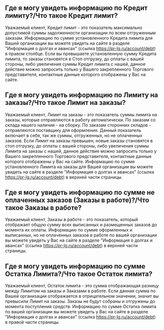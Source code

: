 ## Где я могу увидеть информацию по Кредит лимиту?/Что такое Кредит лимит?

Уважаемый клиент, Кредит лимит - это показатель максимально допустимой суммы задолженности
организации по всем отгруженным заказам. Информацию по сумме установленного Кредита лимита для Вашей
организации вы можете увидеть на сайте в разделе "Информация о долгах и авансах" (ссылка
https://pr-lg.ru/account/debt) в правом столбце. Если вы превышаете установленную сумму Кредита
лимита, то заказы становятся в Стоп отгрузку, до оплаты с вашей стороны, либо увеличения суммы
Кредит лимита с нашей, данное действие можно запросить только у Вашего закрепленного Торгового
представителя, контактные данные которого отображены у Вас на сайте.

## Где я могу увидеть информацию по Лимиту на заказы?/Что такое Лимит на заказы?

Уважаемый клиент, Лимит на заказы - это показатель суммы лимита на заказы, которые отправляются в
работу автоматически. По заказам со склада нашего наличия - на сборку. По заказам сторонних
складов - отправляются поставщику для оформления. Данный показатель включает в себя, так же суммы,
отгруженных, но не оплаченных заказов. Если Лимит на заказы превышен, новые заказы становятся в стоп
отгрузку, до оплаты с вашей стороны, либо увеличения суммы Лимита на заказы с нашей, данное действие
можно запросить только у Вашего закрепленного Торгового представителя, контактные данные которого
отображены у Вас на сайте. Информацию по сумме установленного Лимита на заказы для Вашей организации
вы можете увидеть на сайте в разделе "Информация о долгах и авансах" (ссылка
https://pr-lg.ru/account/debt) в верхней части страницы.

## Где я могу увидеть информацию по сумме не оплаченных заказов (Заказы в работе)?/Что такое Заказы в работе?

Уважаемый клиент, Заказы в работе - это показатель, который отображает общую сумму всех выписанных и
размещенных заказов до момента их оплаты. Информацию по сумме оформленных и выписанных, но не
оплаченных заказов в работе по вашей организации вы можете увидеть у Вас на сайте в разделе
"Информация о долгах и авансах" (ссылка https://pr-lg.ru/account/debt) в верхней части страницы.

## Где я могу увидеть информацию по сумме Остатка Лимита?/Что такое Остаток лимита?

Уважаемый клиент, Остаток лимита - это сумма отображающая разницу между Лимитом на заказы и Заказами
в работе. Если данная сумма по Вашей организации отображается в отрицательном значении, значит вы
превысили Лимит на заказы. Заказы не будут собраны и отгружены до момента поступления средств.
Информацию по сумме Остатка лимита по вашей организации вы можете увидеть у Вас на сайте в разделе
"Информация о долгах и авансах" (ссылка https://pr-lg.ru/account/debt) в правой части страницы.
